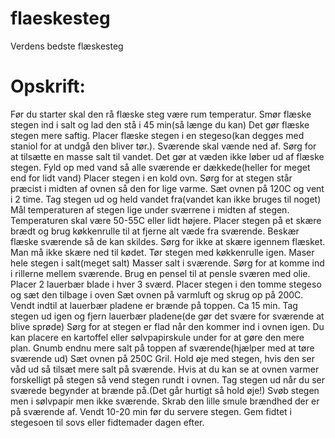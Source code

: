 # flaeskesteg
Verdens bedste flæskesteg

# Opskrift:
Før du starter skal den rå flæske steg være rum temperatur.
Smør flæske stegen ind i salt og lad den stå i 45 min(så længe du kan) Det gør flæske stegen mere saftig.
Placer flæske stegen i en stegeso(kan degges med staniol for at undgå den bliver tør.). Sværende skal vænde ned af. Sørg for at tilsætte en masse salt til vandet. Det gør at væden ikke løber ud af flæske stegen. 
Fyld op med vand så alle sværende er dækkede(heller for meget end for lidt vand)
Placer stegen i en kold ovn. Sørg for at stegen står præcist i midten af ovnen så den for lige varme.
Sæt ovnen på 120C og vent i 2 time.
Tag stegen ud og held vandet fra(vandet kan ikke bruges til noget)
Mål temperaturen af stegen lige under sværrene i midten af stegen. Temperaturen skal være 50-55C eller lidt højere. 
Placer stegen på et skære brædt og brug køkkenrulle til at fjerne alt væde fra sværende. 
Beskær flæske sværende så de kan skildes. Sørg for ikke at skære igennem flæsket. Man må ikke skære ned til kødet.
Tør stegen med køkkenrulle igen. 
Maser hele stegen i salt(meget salt)
Masser salt i sværende. Sørg for at komme ind i rillerne mellem sværende. 
Brug en pensel til at pensle sværen med olie. 
Placer 2 lauerbær blade i hver 3 sværd.
Placer stegen i den tomme stegeso og sæt den tilbage i oven
Sæt ovnen på varmluft og skrug op på 200C. 
Vendt indtil at lauerbær pladene er brænde på toppen. Ca 15 min. 
Tag stegen ud igen og fjern lauerbær pladene(de gør det svære for sværende at blive sprøde)
Sørg for at stegen er flad når den kommer ind i ovnen igen. Du kan placere en kartoffel eller sølvpapirskule under for at gøre den mere plan. 
Gnumb endnu mere salt på toppen af sværende(hjælper med at tøre sværende ud)
Sæt ovnen på 250C Gril.
Hold øje med stegen, hvis den ser våd ud så tilsæt mere salt på sværende. 
Hvis at du kan se at ovnen varmer forskelligt på stegen så vend stegen rundt i ovnen. 
Tag stegen ud når du ser sværede begynder at brænde på.(Det går hurtigt så hold øje!)
Svøb stegen men i sølvpapir men ikke sværende.
Skrab den lille smule brændhed der er på sværende af. 
Vendt 10-20 min før du servere stegen. 
Gem fidtet i stegesoen til sovs eller fidtemader dagen efter. 
